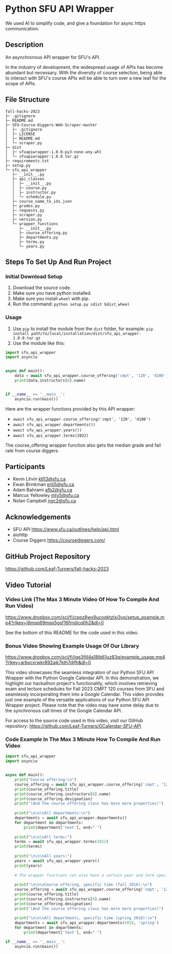 # Python SFU API Wrapper

We used AI to simplify code, and give a foundation for async https communication.

## Description

An asynchronous API wrapper for SFU's API.

In the industry of development, the widespread usage of APIs has become abundant but necessary. With the diversity of
course selection, being able to interact with SFU's course APIs will be able to turn over a new leaf for the scope of
APIs.

## File Structure
```
fall-hacks-2023
├─ .gitignore
├─ README.md
├─ SFU-Course-Diggers-Web-Scraper-master
│  ├─ .gitignore
│  ├─ LICENSE
│  ├─ README.md
│  └─ scraper.py
├─ dist
│  ├─ sfuapiwrapper-1.0.0-py3-none-any.whl
│  └─ sfuapiwrapper-1.0.0.tar.gz
├─ requirements.txt
├─ setup.py
└─ sfu_api_wrapper
   ├─ __init__.py
   ├─ api_classes
   │  ├─ __init__.py
   │  ├─ course.py
   │  ├─ instructor.py
   │  └─ schedule.py
   ├─ course_name_to_ids.json
   ├─ grades.py
   ├─ requests.py
   ├─ scraper.py
   ├─ version.py
   └─ wrapper_functions
      ├─ __init__.py
      ├─ course_offering.py
      ├─ departments.py
      ├─ terms.py
      └─ years.py

```

## Steps To Set Up And Run Project

### Initial Download Setup

1. Download the source code.
2. Make sure you have python installed.
3. Make sure you install `wheel` with pip.
4. Run the command: `python setup.py sdist bdist_wheel`

### Usage

1. Use `pip` to install the module from the `dist` folder, for example: `pip install path/to/local/installation/dist/sfu_api_wrapper-1.0.0.tar.gz`
2. Use the module like this:

```python
import sfu_api_wrapper
import asyncio


async def main():
    data = await sfu_api_wrapper.course_offering('cmpt', '120', 'd100')
    print(data.instructors[0].name)


if __name__ == '__main__':
    asyncio.run(main())
```

Here are the wrapper functions provided by this API wrapper:
- `await sfu_api_wrapper.course_offering('cmpt', '120', 'd100')`
- `await sfu_api_wrapper.departments())`
- `await sfu_api_wrapper.years())`
- `await sfu_api_wrapper.terms(2022)`

The course_offering wrapper function also gets the median grade and fail rate from course diggers.

## Participants
- Kevin Litvin ktl13@sfu.ca   
- Ewan Brinkman erb5@sfu.ca  
- Adam Bahrami afb2@sfu.ca  
- Marcus Yellowley mty5@sfu.ca  
- Nolan Campbell ngc2@sfu.ca

## Acknowledgements
- SFU API https://www.sfu.ca/outlines/help/api.html
- aiohttp
- Course Diggers https://coursediggers.com/

## GitHub Project Repository
https://github.com/Leaf-Turners/fall-hacks-2023

## Video Tutorial

### Video Link (The Max 3 Minute Video Of How To Compile And Run Video)

https://www.dropbox.com/scl/fi/cppz8ws9ucoqktzlxj3vp/setup_example.mp4?rlkey=j8mqp69mqx5gsf16fmdjcq0h2&dl=0

See the bottom of this README for the code used in this video.

### Bonus Video Showing Example Usage Of Our Library

https://www.dropbox.com/scl/fi/iqe3fill4a18lb61uz83q/example_usage.mp4?rlkey=arbvcxrwkr892aik7kth7djfh&dl=0

This video showcases the seamless integration of our Python SFU API Wrapper with the Python Google Calendar API. In this demonstration, we highlight our hackathon project's functionality, which involves retrieving exam and lecture schedules for Fall 2023 CMPT 120 courses from SFU and seamlessly incorporating them into a Google Calendar. This video provides just one example of the versatile applications of our Python SFU API Wrapper project. Please note that the video may have some delay due to the synchronous call times of the Google Calendar API.

For access to the source code used in this video, visit our GitHub repository: https://github.com/Leaf-Turners/GCalendar-SFU-API

### Code Example In The Max 3 Minute How To Compile And Run Video

```python
import sfu_api_wrapper
import asyncio


async def main():
    print("Course offering:\n")
    course_offering = await sfu_api_wrapper.course_offering('cmpt', '120', 'd100')
    print(course_offering.title)
    print(course_offering.instructors[0].name)
    print(course_offering.designation)
    print("(And the course offering class has more more properties)")
    
    print("\n\n\nAll departments:\n")
    departments = await sfu_api_wrapper.departments()
    for department in departments:
        print(department['text'], end=" ")
    
    print("\n\n\nAll terms:")
    terms = await sfu_api_wrapper.terms(2022)
    print(terms)
    
    print("\n\n\nAll years:")
    years = await sfu_api_wrapper.years()
    print(years)
    
    # The wrapper functions can also have a certain year and term specified.
    
    print("\n\n\nCourse offering, specific time (fall 2016):\n")
    course_offering = await sfu_api_wrapper.course_offering('cmpt', '120', 'd100', 2016, 'fall')
    print(course_offering.title)
    print(course_offering.instructors[0].name)
    print(course_offering.designation)
    print("(And the course offering class has more more properties)")
    
    print("\n\n\nAll departments, specific time (spring 2018):\n")
    departments = await sfu_api_wrapper.departments(2018, 'spring')
    for department in departments:
        print(department['text'], end=" ")

if __name__ == '__main__':
    asyncio.run(main())
```
